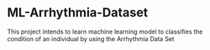 # ML-Arrhythmia-Dataset
This project intends to learn machine learning model to classifies the condition of an individual by using the Arrhythmia Data Set 
